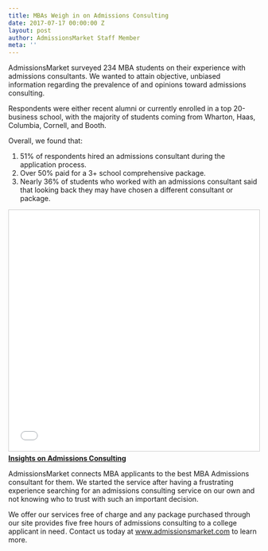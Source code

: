 ```yaml
---
title: MBAs Weigh in on Admissions Consulting
date: 2017-07-17 00:00:00 Z
layout: post
author: AdmissionsMarket Staff Member
meta: ''
---
```


AdmissionsMarket surveyed 234 MBA students on their experience with admissions consultants. We wanted to attain objective, unbiased information regarding the prevalence of and opinions toward admissions consulting.  

Respondents were either recent alumni or currently enrolled in a top 20-business school, with the majority of students coming from Wharton, Haas, Columbia, Cornell, and Booth.  

Overall, we found that:
1. 51% of respondents hired an admissions consultant during the application process.
2. Over 50% paid for a 3+ school comprehensive package.
3. Nearly 36% of students who worked with an admissions consultant said that looking back they may have chosen a different consultant or package.  

<iframe src="//www.slideshare.net/slideshow/embed_code/key/MkVDlE8IDI49q3" width="595" height="485" frameborder="0" marginwidth="0" marginheight="0" scrolling="no" style="border:1px solid #CCC; border-width:1px; margin-bottom:5px; max-width: 100%;" allowfullscreen> </iframe> <div style="margin-bottom:5px"> <strong> <a href="//www.slideshare.net/KirstenStajich/insights-on-admissions-consulting" title="Insights on Admissions Consulting" target="_blank">Insights on Admissions Consulting</a> </strong><strong><a target="_blank" href="https://www.slideshare.net/KirstenStajich"></a></strong> </div>

AdmissionsMarket connects MBA applicants to the best MBA Admissions consultant for them. We started the service after having a frustrating experience searching for an admissions consulting service on our own and not knowing who to trust with such an important decision.  

We offer our services free of charge and any package purchased through our site provides five free hours of admissions consulting to a college applicant in need . Contact us today at www.admissionsmarket.com to learn more.
